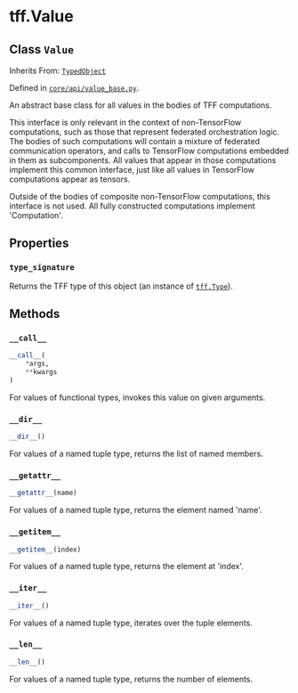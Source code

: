 <div itemscope itemtype="http://developers.google.com/ReferenceObject">
<meta itemprop="name" content="tff.Value" />
<meta itemprop="path" content="Stable" />
<meta itemprop="property" content="type_signature"/>
<meta itemprop="property" content="__call__"/>
<meta itemprop="property" content="__dir__"/>
<meta itemprop="property" content="__getattr__"/>
<meta itemprop="property" content="__getitem__"/>
<meta itemprop="property" content="__iter__"/>
<meta itemprop="property" content="__len__"/>
</div>

# tff.Value

## Class `Value`

Inherits From: [`TypedObject`](../tff/TypedObject.md)



Defined in [`core/api/value_base.py`](http://github.com/tensorflow/federated/tree/master/tensorflow_federated/python/core/api/value_base.py).

An abstract base class for all values in the bodies of TFF computations.

This interface is only relevant in the context of non-TensorFlow computations,
such as those that represent federated orchestration logic. The bodies of
such computations will contain a mixture of federated communication operators,
and calls to TensorFlow computations embedded in them as subcomponents. All
values that appear in those computations implement this common interface, just
like all values in TensorFlow computations appear as tensors.

Outside of the bodies of composite non-TensorFlow computations, this interface
is not used. All fully constructed computations implement 'Computation'.

## Properties

<h3 id="type_signature"><code>type_signature</code></h3>

Returns the TFF type of this object (an instance of <a href="../tff/Type.md"><code>tff.Type</code></a>).



## Methods

<h3 id="__call__"><code>__call__</code></h3>

``` python
__call__(
    *args,
    **kwargs
)
```

For values of functional types, invokes this value on given arguments.

<h3 id="__dir__"><code>__dir__</code></h3>

``` python
__dir__()
```

For values of a named tuple type, returns the list of named members.

<h3 id="__getattr__"><code>__getattr__</code></h3>

``` python
__getattr__(name)
```

For values of a named tuple type, returns the element named 'name'.

<h3 id="__getitem__"><code>__getitem__</code></h3>

``` python
__getitem__(index)
```

For values of a named tuple type, returns the element at 'index'.

<h3 id="__iter__"><code>__iter__</code></h3>

``` python
__iter__()
```

For values of a named tuple type, iterates over the tuple elements.

<h3 id="__len__"><code>__len__</code></h3>

``` python
__len__()
```

For values of a named tuple type, returns the number of elements.



